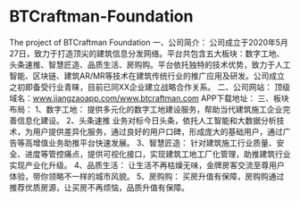 # BTCraftman-Foundation
The project of BTCraftman Foundation
一、公司简介：
公司成立于2020年5月27日，致力于打造顶尖的建筑信息分发网络。平台共包含五大板块：数字工地、头条速推、智慧匠造、品质生活、房购购。平台依托独特的技术优势，致力于人工智能、区块链、建筑AR/MR等技术在建筑传统行业的推广应用及研发。公司成立之初即备受行业青睐，目前已同XX企业建立战略合作关系。
二、公司网站：
顶级域名：www.jiangzaoapp.com/www.btcraftman.com
APP下载地址：
三、板块布局：
1、数字工地：
提供多元化的数字工地建设服务，帮助当代建筑施工企业完善信息化建设。
2、头条速推
业务对标今日头条，依托人工智能和大数据分析技术，为用户提供差异化服务，通过良好的用户口碑，形成庞大的基础用户，通过广告等高增值业务助推平台快速发展。
3、智慧匠造：
    针对建筑施工行业质量、安全、进度等管控痛点，提供可视化接口，实现建筑工地工厂化管理，助推建筑行业实现产业化升级。
4、品质生活：
    让生活不再枯燥无味，金牌房客交流至尊用户体验，带你领略不一样的城市风貌。
5、房购购：
买房升值有保障，房购购通过推荐优质房源，让买房不再烦恼，品质升值有保障。
